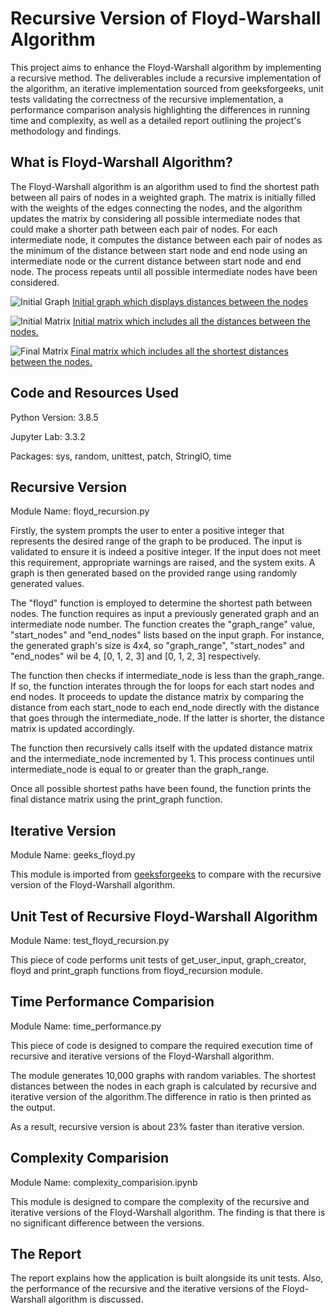 
# Recursive Version of Floyd-Warshall Algorithm

This project aims to enhance the Floyd-Warshall algorithm by implementing a recursive method. The deliverables include a recursive implementation of the algorithm, an iterative implementation sourced from geeksforgeeks, unit tests validating the correctness of the recursive implementation, a performance comparison analysis highlighting the differences in running time and complexity, as well as a detailed report outlining the project's methodology and findings.


## What is Floyd-Warshall Algorithm?

The Floyd-Warshall algorithm is an algorithm used to find the shortest path between all pairs of nodes in a weighted graph. The matrix is initially filled with the weights of the edges connecting the nodes, and the algorithm updates the matrix by considering all possible intermediate nodes that could make a shorter path between each pair of nodes. For each intermediate node, it computes the distance between each pair of nodes as the minimum of the distance between start node and end node using an intermediate node or the current distance between start node and end node. The process repeats until all possible intermediate nodes have been considered.

![Initial Graph](https://github.com/tolgatosunn/Floyd-Warshall_Recursion/blob/main/Images/Initial%20Graph.PNG)
[Initial graph which displays distances between the nodes](https://www.programiz.com/dsa/floyd-warshall-algorithm)

![Initial Matrix](https://github.com/tolgatosunn/Floyd-Warshall_Recursion/blob/main/Images/Initial%20Matrix.PNG)
[Initial matrix which includes all the distances between the nodes.](https://www.programiz.com/dsa/floyd-warshall-algorithm)

![Final Matrix](https://github.com/tolgatosunn/Floyd-Warshall_Recursion/blob/main/Images/Final%20Matrix.PNG)
[Final matrix which includes all the shortest distances between the nodes.](https://www.programiz.com/dsa/floyd-warshall-algorithm)

## Code and Resources Used

Python Version: 3.8.5

Jupyter Lab: 3.3.2

Packages: sys, random, unittest, patch, StringIO, time
## Recursive Version

Module Name: floyd_recursion.py

Firstly, the system prompts the user to enter a positive integer that represents the desired range of the graph to be produced. The input is validated to ensure it is indeed a positive integer. If the input does not meet this requirement, appropriate warnings are raised, and the system exits. A graph is then generated based on the provided range using randomly generated values.

The "floyd" function is employed to determine the shortest path between nodes. The function requires as input a previously generated graph and an intermediate node number. The function creates the "graph_range" value, "start_nodes" and "end_nodes" lists based on the input graph. For instance, the generated graph's size is 4x4, so "graph_range", "start_nodes" and "end_nodes" wil be 4, [0, 1, 2, 3] and [0, 1, 2, 3] respectively. 

The function then checks if intermediate_node is less than the graph_range. If so, the function interates through the for loops for each start nodes and end nodes. It proceeds to update the distance matrix by comparing the distance from each start_node to each end_node directly with the distance that goes through the intermediate_node. If the latter is shorter, the distance matrix is updated accordingly.

The function then recursively calls itself with the updated distance matrix and the intermediate_node incremented by 1. This process continues until intermediate_node is equal to or greater than the graph_range.

Once all possible shortest paths have been found, the function prints the final distance matrix using the print_graph function.




## Iterative Version

Module Name: geeks_floyd.py

This module is imported from [geeksforgeeks](https://www.geeksforgeeks.org/floyd-warshall-algorithm-dp-16/) to compare with the recursive version of the Floyd-Warshall algorithm.
## Unit Test of Recursive Floyd-Warshall Algorithm

Module Name: test_floyd_recursion.py

This piece of code performs unit tests of get_user_input, graph_creator, floyd and print_graph functions from floyd_recursion module.
## Time Performance Comparision

Module Name: time_performance.py

This piece of code is designed to compare the required execution time of recursive and iterative versions of the Floyd-Warshall algorithm. 

The module generates 10,000 graphs with random variables. The shortest distances between the nodes in each graph is calculated by recursive and iterative version of the algorithm.The difference in ratio is then printed as the output.

As a result, recursive version is about 23% faster than iterative version.
## Complexity Comparision

Module Name: complexity_comparision.ipynb

This module is designed to compare the complexity of the recursive and iterative versions of the Floyd-Warshall algorithm. The finding is that there is no significant difference between the versions. 
## The Report

The report explains how the application is built alongside its unit tests. Also, the performance of the recursive and the iterative versions of the Floyd-Warshall algorithm is discussed.